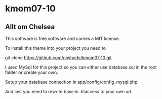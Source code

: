 kmom07-10
=========

Allt om Chelsea 
------------------

This software is free software and carries a MIT license.

To install this theme into your project you need to 


git clone https://github.com/niwhede/kmom07:10.git

I used MySql for this project so you can either use database.sql in the root folder or create your own.

Setup your database connection in app/config/config_mysql.php

And last you need to rewrite base in .htaccess to your own url.
